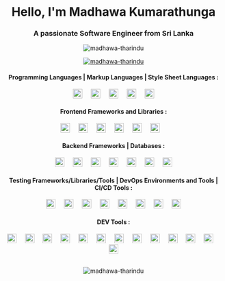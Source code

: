 <h1 align="center">Hello, I'm Madhawa Kumarathunga</h1>
<h3 align="center">A passionate Software Engineer from Sri Lanka</h3>

<p align="center"> <img src="https://komarev.com/ghpvc/?username=madhawa-tharindu&label=Profile%20views&color=0e75b6&style=flat" alt="madhawa-tharindu" /> </p>

<p align="center"> <a href="https://github.com/ryo-ma/github-profile-trophy"><img src="https://github-profile-trophy.vercel.app/?username=madhawa-tharindu" alt="madhawa-tharindu" /></a> </p>

<p align="center">
</p>

<h4 align="center">Programming Languages | Markup Languages | Style Sheet Languages :</h4>
<div align="center">
  <img src="https://skillicons.dev/icons?i=js" height="22" alt="javascript logo"  />
  <img width="12" />
  <img src="https://cdn.jsdelivr.net/gh/devicons/devicon/icons/typescript/typescript-original.svg" height="22" alt="typescript logo"  />
  <img width="12" />
  <img src="https://skillicons.dev/icons?i=java" height="22" alt="java logo"  />
  <img width="12" />
  <img src="https://skillicons.dev/icons?i=html" height="22" alt="html5 logo"  />
  <img width="12" />
  <img src="https://skillicons.dev/icons?i=css" height="22" alt="css3 logo"  />
</div>

<h4 align="center">Frontend Frameworks and Libraries :</h4>

<div align="center">

  <img src="https://skillicons.dev/icons?i=nextjs" height="22" alt="nextjs logo"  />
  <img width="12" />
  <img src="https://skillicons.dev/icons?i=react" height="22" alt="react logo"  />
  <img width="12" />
  <img src="https://skillicons.dev/icons?i=tailwind" height="22" alt="tailwindcss logo"  />
  <img width="12" />
  <img src="https://skillicons.dev/icons?i=materialui" height="22" alt="materialui logo"  />
  <img width="12" />
  <img src="https://skillicons.dev/icons?i=vue" height="22" alt="vuejs logo"  />
  <img width="12" />
  <img src="https://cdn.jsdelivr.net/gh/devicons/devicon/icons/vuetify/vuetify-original.svg" height="22" alt="vuetify logo"  />
  <img width="12" />
</div>

<h4 align="center">Backend Frameworks | Databases :</h4>

<div align="center">
  <img src="https://skillicons.dev/icons?i=nodejs" height="22" alt="nodejs logo"  />
  <img width="12" />
  <img src="https://skillicons.dev/icons?i=express" height="22" alt="express logo"  />
  <img width="12" />
  <img src="https://skillicons.dev/icons?i=spring" height="22" alt="spring logo"  />
  <img width="12" />
  <img src="https://skillicons.dev/icons?i=supabase" height="22" alt="supabase logo"  />
  <img width="12" />
  <img src="https://skillicons.dev/icons?i=mysql" height="22" alt="mysql logo"  />
  <img width="12" />
  <img src="https://cdn.simpleicons.org/oracle/F80000" height="22" alt="oracle logo"  />
  <img width="12" />
  <img src="https://skillicons.dev/icons?i=mongodb" height="22" alt="mongodb logo"  />
</div>

<h4 align="center">Testing Frameworks/Libraries/Tools | DevOps Environments and Tools | CI/CD Tools :</h4>

<div align="center">
  <img src="https://skillicons.dev/icons?i=selenium" height="22" alt="selenium logo"  />
  <img width="12" />
  <img src="https://skillicons.dev/icons?i=jest" height="22" alt="jest logo"  />
  <img width="12" />
  <img src="https://cdn.jsdelivr.net/gh/devicons/devicon/icons/karma/karma-original.svg" height="22" alt="karma logo"  />
  <img width="12" />
  <img src="https://skillicons.dev/icons?i=aws" height="22" alt="amazonwebservices logo"  />
  <img width="12" />
  <img src="https://cdn.jsdelivr.net/gh/devicons/devicon/icons/oracle/oracle-original.svg" height="22" alt="oracle logo"  />
  <img width="12" />
  <img src="https://skillicons.dev/icons?i=docker" height="22" alt="docker logo"  />
  <img width="12" />
  <img src="https://skillicons.dev/icons?i=kubernetes" height="22" alt="kubernetes logo"  />
  <img width="12" />
  <img src="https://skillicons.dev/icons?i=jenkins" height="22" alt="jenkins logo"  />
</div>

<h4 align="center">DEV Tools :</h4>

<div align="center">
  <img src="https://skillicons.dev/icons?i=github" height="22" alt="github logo"  />
  <img width="12" />
  <img src="https://skillicons.dev/icons?i=gitlab" height="22" alt="gitlab logo"  />
  <img width="12" />
  <img src="https://skillicons.dev/icons?i=vscode" height="22" alt="vscode logo"  />
  <img width="12" />
  <img src="https://skillicons.dev/icons?i=visualstudio" height="22" alt="visualstudio logo"  />
  <img width="12" />
  <img src="https://skillicons.dev/icons?i=idea" height="22" alt="intellijidea logo"  />
  <img width="12" />
  <img src="https://cdn.simpleicons.org/postman/FF6C37" height="22" alt="postman logo"  />
  <img width="12" />
  <img src="https://skillicons.dev/icons?i=linux" height="22" alt="linux logo"  />
  <img width="12" />
  <img src="https://cdn.simpleicons.org/nginx/009639" height="22" alt="nginx logo"  />
  <img width="12" />
  <img src="https://cdn.simpleicons.org/netlify/00C7B7" height="22" alt="netlify logo"  />
  <img width="12" />
  <img src="https://cdn.simpleicons.org/jira/0052CC" height="22" alt="jira logo"  />
  <img width="12" />
  <img src="https://skillicons.dev/icons?i=figma" height="22" alt="figma logo"  />
  <img width="12" />
  <img src="https://cdn.simpleicons.org/anaconda/44A833" height="22" alt="anaconda logo"  />
  <img width="12" />
  <img src="https://cdn.simpleicons.org/jupyter/F37626" height="22" alt="jupyter logo"  />
</div>


<br />



<div align="center">
<p><img align="center" src="https://github-readme-streak-stats.herokuapp.com/?user=madhawa-tharindu&" alt="madhawa-tharindu" /></p>
</div>


<br clear="both">
<!-- <div align="center">
<picture>
  <source media="(prefers-color-scheme: dark)" srcset="github-snake-dark.svg" />
  <source media="(prefers-color-scheme: light)" srcset="github-snake.svg" />
  <img alt="github-snake" src="github-snake.svg" />
</picture>
</div> -->



